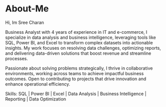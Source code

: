 # About-Me
Hi, Im Sree Charan

Business Analyst with 4 years of experience in IT and e-commerce, I specialize in data analysis and business intelligence, leveraging tools like SQL, Power BI, and Excel to transform complex datasets into actionable insights. My work focuses on resolving data challenges, optimizing reports, and delivering data-driven solutions that boost revenue and streamline processes.

Passionate about solving problems strategically, I thrive in collaborative environments, working across teams to achieve impactful business outcomes. Open to contributing to projects that drive innovation and enhance operational efficiency.

Skills: SQL | Power BI | Excel | Data Analysis | Business Intelligence | Reporting | Data Optimization
